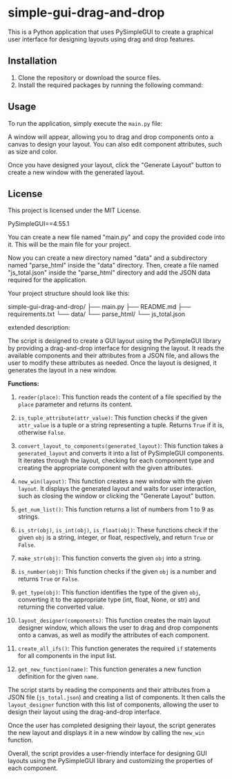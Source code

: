 # simple-gui-drag-and-drop
This is a Python application that uses PySimpleGUI to create a graphical user interface for designing layouts using drag and drop features.

## Installation

1. Clone the repository or download the source files.
2. Install the required packages by running the following command:

## Usage

To run the application, simply execute the `main.py` file:


A window will appear, allowing you to drag and drop components onto a canvas to design your layout. You can also edit component attributes, such as size and color.

Once you have designed your layout, click the "Generate Layout" button to create a new window with the generated layout.

## License

This project is licensed under the MIT License.

PySimpleGUI==4.55.1

You can create a new file named "main.py" and copy the provided code into it. This will be the main file for your project.

Now you can create a new directory named "data" and a subdirectory named "parse_html" inside the "data" directory. Then, create a file named "js_total.json" inside the "parse_html" directory and add the JSON data required for the application.

Your project structure should look like this:

simple-gui-drag-and-drop/
    ├── main.py
    ├── README.md
    ├── requirements.txt
    └── data/
        └── parse_html/
            └── js_total.json

extended description:

The script is designed to create a GUI layout using the PySimpleGUI library by providing a drag-and-drop interface for designing the layout. It reads the available components and their attributes from a JSON file, and allows the user to modify these attributes as needed. Once the layout is designed, it generates the layout in a new window.

**Functions:**

1. `reader(place)`: This function reads the content of a file specified by the `place` parameter and returns its content.

2. `is_tuple_attribute(attr_value)`: This function checks if the given `attr_value` is a tuple or a string representing a tuple. Returns `True` if it is, otherwise `False`.

3. `convert_layout_to_components(generated_layout)`: This function takes a `generated_layout` and converts it into a list of PySimpleGUI components. It iterates through the layout, checking for each component type and creating the appropriate component with the given attributes.

4. `new_win(layout)`: This function creates a new window with the given `layout`. It displays the generated layout and waits for user interaction, such as closing the window or clicking the "Generate Layout" button.

5. `get_num_list()`: This function returns a list of numbers from 1 to 9 as strings.

6. `is_str(obj)`, `is_int(obj)`, `is_float(obj)`: These functions check if the given `obj` is a string, integer, or float, respectively, and return `True` or `False`.

7. `make_str(obj)`: This function converts the given `obj` into a string.

8. `is_number(obj)`: This function checks if the given `obj` is a number and returns `True` or `False`.

9. `get_type(obj)`: This function identifies the type of the given `obj`, converting it to the appropriate type (int, float, None, or str) and returning the converted value.

10. `layout_designer(components)`: This function creates the main layout designer window, which allows the user to drag and drop components onto a canvas, as well as modify the attributes of each component.

11. `create_all_ifs()`: This function generates the required `if` statements for all components in the input list.

12. `get_new_function(name)`: This function generates a new function definition for the given `name`.

The script starts by reading the components and their attributes from a JSON file (`js_total.json`) and creating a list of components. It then calls the `layout_designer` function with this list of components, allowing the user to design their layout using the drag-and-drop interface.

Once the user has completed designing their layout, the script generates the new layout and displays it in a new window by calling the `new_win` function.

Overall, the script provides a user-friendly interface for designing GUI layouts using the PySimpleGUI library and customizing the properties of each component.
